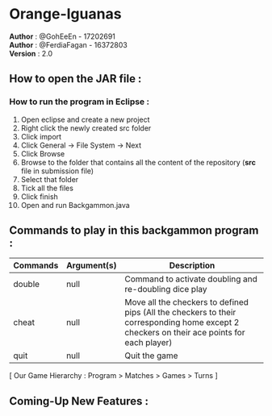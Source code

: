 # Orange-Iguanas
<b>Author</b>  : @GohEeEn    - 17202691<br/>
<b>Author</b>  : @FerdiaFagan - 16372803<br/>
<b>Version</b> : 2.0 


## How to open the JAR file :

### How to run the program in Eclipse :
1. Open eclipse and create a new project
2. Right click the newly created src folder
3. Click import
4. Click General -> File System -> Next
5. Click Browse
6. Browse to the folder that contains all the content of the repository (<b>src</b> file in submission file)
7. Select that folder
8. Tick all the files 
9. Click finish
10. Open and run Backgammon.java


## Commands to play in this backgammon program :

Commands  | Argument(s) | Description
----------|-------------|----------------------------------------------------------------------------------------------
double    | null        | Command to activate doubling and re-doubling dice play
cheat     | null        | Move all the checkers to defined pips (All the checkers to their corresponding home except 2 checkers on their ace points for each player)
quit      | null        | Quit the game

[ Our Game Hierarchy : Program > Matches > Games > Turns ]


## Coming-Up New Features :

